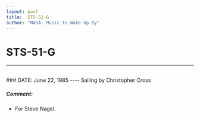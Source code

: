 ```yaml
---
layout: post
title:  STS-51-G
author: "NASA: Music to Wake Up By"
---
```


# STS-51-G
----
<br/>
### DATE: June 22, 1985
----
Sailing by Christopher Cross

##### Comment:
* For Steve Nagel.
